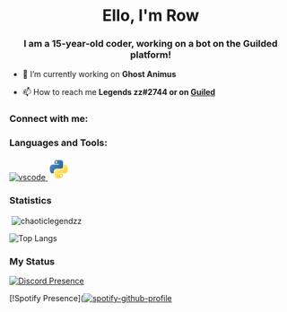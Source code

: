 <h1 align="center">Ello, I'm Row</h1>
<h3 align="center">I am a 15-year-old coder, working on a bot on the Guilded platform!</h3>

- 🔭 I’m currently working on **Ghost Animus**

- 📫 How to reach me **Legends zz#2744 or on [Guiled](https://guilded.gg)**

<h3 align="left">Connect with me:</h3>
<p align="left">
</p>

<h3 align="left">Languages and Tools:</h3>
<p align="left"> <a href="https://code.visualstudio.com" target="_blank" rel="noreferrer"> <img src="https://cdn.jsdelivr.net/gh/devicons/devicon/icons/vscode/vscode-original.svg" alt="vscode" width="40" height="40"/> </a> <a href="https://www.python.org" target="_blank" rel="noreferrer"> <img src="https://raw.githubusercontent.com/devicons/devicon/master/icons/python/python-original.svg" alt="python" width="40" height="40"/> </a> </p>




### Statistics
<p>&nbsp;<img align="center" src="https://github-readme-stats.vercel.app/api?username=chaoticlegendzz&show_icons=true&locale=en" alt="chaoticlegendzz" /></p>

![Top Langs](https://github-readme-stats.vercel.app/api/top-langs/?username=ChaoticLegendzz&layout=compact&theme=dark)

### My Status

[![Discord Presence](https://lanyard.cnrad.dev/api/644964802695004197?theme=light&bg=a2a2d0&animated=false&hideDiscrim=true&borderRadius=30px&idleMessage=Doing%20other%20stuff)](https://discord.com/users/644964802695004197)

[!Spotify Presence]([![spotify-github-profile](https://spotify-github-profile.vercel.app/api/view?uid=dr9cuwj5glvhzuxrhwx7urseq&cover_image=true&theme=default&show_offline=false&background_color=121212&interchange=true&bar_color=d999aa&bar_color_cover=false)](https://spotify-github-profile.vercel.app/api/view?uid=dr9cuwj5glvhzuxrhwx7urseq&redirect=true)
